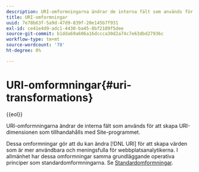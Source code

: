 ```yaml
---
description: URI-omformningarna ändrar de interna fält som används för att skapa URI-dimensionen som tillhandahålls med Site-programmet.
title: URI-omformningar
uuid: 7e78b63f-5a9d-47d9-839f-20e145b7f931
exl-id: ce41e4d9-adc1-4430-ba45-8bf2189f5dee
source-git-commit: b1dda69a606a16dccca30d2a74c7e63dbd27936c
workflow-type: tm+mt
source-wordcount: '78'
ht-degree: 0%

---
```


# URI-omformningar{#uri-transformations}

{{eol}}

URI-omformningarna ändrar de interna fält som används för att skapa URI-dimensionen som tillhandahålls med Site-programmet.

Dessa omformningar gör att du kan ändra [!DNL URI] för att skapa värden som är mer användbara och meningsfulla för webbplatsanalytikerna. I allmänhet har dessa omformningar samma grundläggande operativa principer som standardomformningarna. Se [Standardomformningar](../../../../../home/c-dataset-const-proc/c-data-trans/c-transf-types/c-standard-transf/c-standard-transf.md#concept-25f4bdbf8fe74c4aaeb2fcd226243886).
